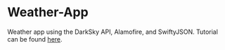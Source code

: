 # Weather-App
Weather app using the DarkSky API, Alamofire, and SwiftyJSON.
Tutorial can be found [here](https://github.com/iosgatech/Weather-App-Tutorial).

